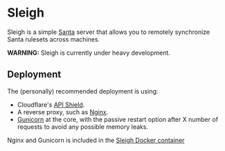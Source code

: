# Sleigh

Sleigh is a simple [Santa](https://github.com/google/santa) server that allows
you to remotely synchronize Santa rulesets across machines.

**WARNING:** Sleigh is currently under heavy development.

## Deployment

The (personally) recommended deployment is using:
- Cloudflare's [API Shield](https://developers.cloudflare.com/firewall/cf-firewall-rules/api-shield).
- A reverse proxy, such as [Nginx](https://nginx.com).
- [Gunicorn](https://gunicorn.org) at the core, with the passive restart option after X number of requests to avoid any possible memory leaks.

Nginx and Gunicorn is included in the [Sleigh Docker container](https://github.com/users/andre4ik3/packages/container/package/sleigh)
